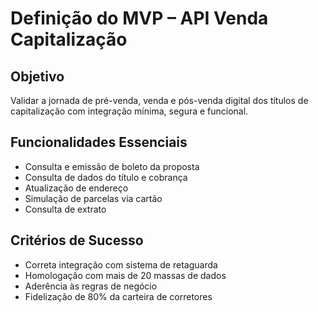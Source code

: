 # Definição do MVP – API Venda Capitalização

## Objetivo
Validar a jornada de pré-venda, venda e pós-venda digital dos títulos de capitalização com integração mínima, segura e funcional.

## Funcionalidades Essenciais
- Consulta e emissão de boleto da proposta
- Consulta de dados do título e cobrança
- Atualização de endereço
- Simulação de parcelas via cartão
- Consulta de extrato

## Critérios de Sucesso
- Correta integração com sistema de retaguarda
- Homologação com mais de 20 massas de dados
- Aderência às regras de negócio
- Fidelização de 80% da carteira de corretores
